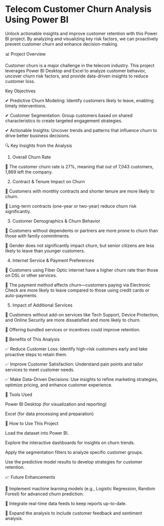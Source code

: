 # Telecom Customer Churn Analysis Using Power BI

Unlock actionable insights and improve customer retention with this Power BI project. By analyzing and visualizing key risk factors, we can proactively prevent customer churn and enhance decision-making.

📊 Project Overview

Customer churn is a major challenge in the telecom industry. This project leverages Power BI Desktop and Excel to analyze customer behavior, uncover churn risk factors, and provide data-driven insights to reduce customer loss.

Key Objectives

✔ Predictive Churn Modeling: Identify customers likely to leave, enabling timely interventions.

✔ Customer Segmentation: Group customers based on shared characteristics to create targeted engagement strategies.

✔ Actionable Insights: Uncover trends and patterns that influence churn to drive better business decisions.

🔍 Key Insights from the Analysis

1. Overall Churn Rate

🌟 The customer churn rate is 27%, meaning that out of 7,043 customers, 1,869 left the company.


2. Contract & Tenure Impact on Churn

📌 Customers with monthly contracts and shorter tenure are more likely to churn.

📌 Long-term contracts (one-year or two-year) reduce churn risk significantly.


3. Customer Demographics & Churn Behavior

📌 Customers without dependents or partners are more prone to churn than those with family commitments.

📌 Gender does not significantly impact churn, but senior citizens are less likely to leave than younger customers.


4. Internet Service & Payment Preferences
   
📌 Customers using Fiber Optic internet have a higher churn rate than those on DSL or other services.

📌 The payment method affects churn—customers paying via Electronic Check are more likely to leave compared to those using credit cards or auto-payments.


5. Impact of Additional Services
    
📌 Customers without add-on services like Tech Support, Device Protection, and Online Security are more dissatisfied and more likely to churn.

📌 Offering bundled services or incentives could improve retention.


🚀 Benefits of This Analysis

✅ Reduce Customer Loss: Identify high-risk customers early and take proactive steps to retain them.

✅ Improve Customer Satisfaction: Understand pain points and tailor services to meet customer needs.

✅ Make Data-Driven Decisions: Use insights to refine marketing strategies, optimize pricing, and enhance customer experience.

📂 Tools Used

Power BI Desktop (for visualization and reporting)

Excel (for data processing and preparation)

📌 How to Use This Project

Load the dataset into Power BI.

Explore the interactive dashboards for insights on churn trends.

Apply the segmentation filters to analyze specific customer groups.

Use the predictive model results to develop strategies for customer retention.

📈 Future Enhancements

🔹 Implement machine learning models (e.g., Logistic Regression, Random Forest) for advanced churn prediction.

🔹 Integrate real-time data feeds to keep reports up-to-date.

🔹 Expand the analysis to include customer feedback and sentiment analysis.

